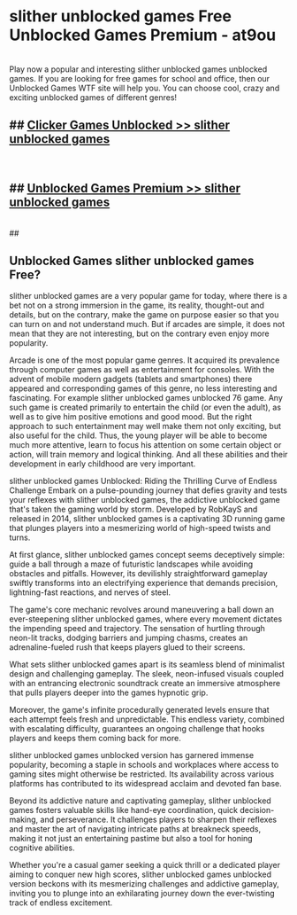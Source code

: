 # slither unblocked games  Free Unblocked Games Premium - at9ou <br>
<br>
Play now a popular and interesting slither unblocked games unblocked games. If you are looking for free games for school and office, then our Unblocked Games WTF site will help you. You can choose cool, crazy and exciting unblocked games of different genres!


## ##  [Clicker Games Unblocked >> slither unblocked games](http://freeplayer.one?title=slither_unblocked_games&ref=UGames)
  <br>

##  ## [Unblocked Games Premium >> slither unblocked games](http://freeplayer.one?title=slither_unblocked_games&ref=UGames)
  <br>
  ##



## Unblocked Games slither unblocked games Free?

slither unblocked games are a very popular game for today, where there is a bet not on a strong immersion in the game, its reality, thought-out and details, but on the contrary, make the game on purpose easier so that you can turn on and not understand much. But if arcades are simple, it does not mean that they are not interesting, but on the contrary even enjoy more popularity.

Arcade is one of the most popular game genres. It acquired its prevalence through computer games as well as entertainment for consoles. With the advent of mobile modern gadgets (tablets and smartphones) there appeared and corresponding games of this genre, no less interesting and fascinating. For example slither unblocked games unblocked 76 game. Any such game is created primarily to entertain the child (or even the adult), as well as to give him positive emotions and good mood. But the right approach to such entertainment may well make them not only exciting, but also useful for the child. Thus, the young player will be able to become much more attentive, learn to focus his attention on some certain object or action, will train memory and logical thinking. And all these abilities and their development in early childhood are very important.

slither unblocked games Unblocked: Riding the Thrilling Curve of Endless Challenge
Embark on a pulse-pounding journey that defies gravity and tests your reflexes with slither unblocked games, the addictive unblocked game that's taken the gaming world by storm. Developed by RobKayS and released in 2014, slither unblocked games is a captivating 3D running game that plunges players into a mesmerizing world of high-speed twists and turns.

At first glance, slither unblocked games concept seems deceptively simple: guide a ball through a maze of futuristic landscapes while avoiding obstacles and pitfalls. However, its devilishly straightforward gameplay swiftly transforms into an electrifying experience that demands precision, lightning-fast reactions, and nerves of steel.

The game's core mechanic revolves around maneuvering a ball down an ever-steepening slither unblocked games, where every movement dictates the impending speed and trajectory. The sensation of hurtling through neon-lit tracks, dodging barriers and jumping chasms, creates an adrenaline-fueled rush that keeps players glued to their screens.

What sets slither unblocked games apart is its seamless blend of minimalist design and challenging gameplay. The sleek, neon-infused visuals coupled with an entrancing electronic soundtrack create an immersive atmosphere that pulls players deeper into the games hypnotic grip.

Moreover, the game's infinite procedurally generated levels ensure that each attempt feels fresh and unpredictable. This endless variety, combined with escalating difficulty, guarantees an ongoing challenge that hooks players and keeps them coming back for more.

slither unblocked games unblocked version has garnered immense popularity, becoming a staple in schools and workplaces where access to gaming sites might otherwise be restricted. Its availability across various platforms has contributed to its widespread acclaim and devoted fan base.

Beyond its addictive nature and captivating gameplay, slither unblocked games fosters valuable skills like hand-eye coordination, quick decision-making, and perseverance. It challenges players to sharpen their reflexes and master the art of navigating intricate paths at breakneck speeds, making it not just an entertaining pastime but also a tool for honing cognitive abilities.

Whether you're a casual gamer seeking a quick thrill or a dedicated player aiming to conquer new high scores, slither unblocked games unblocked version beckons with its mesmerizing challenges and addictive gameplay, inviting you to plunge into an exhilarating journey down the ever-twisting track of endless excitement.